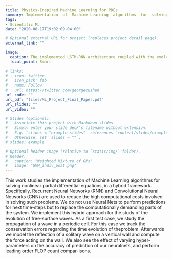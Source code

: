 ```yaml
---
title: Physics-Inspired Machine Learning for PDEs
summary: Implementation  of  Machine Learning  algorithms  for  solving  nonlinear  partial  differential equations, in a hybrid framework.
tags:
- Scientific ML
date: "2020-08-17T19:02:09-04:00"

# Optional external URL for project (replaces project detail page).
external_link: ""

image:
  caption: The implemented LSTM-RNN architecture coupled with the evolution equations
  focal_point: Smart

# links:
# - icon: twitter
#   icon_pack: fab
#   name: Follow
#   url: https://twitter.com/georgecushen
url_code: ""
url_pdf: "files/ML_Project_Final_Paper.pdf"
url_slides: ""
url_video: ""

# Slides (optional).
#   Associate this project with Markdown slides.
#   Simply enter your slide deck's filename without extension.
#   E.g. `slides = "example-slides"` references `content/slides/example-slides.md`.
#   Otherwise, set `slides = ""`.
# slides: example

# Optional header image (relative to `static/img/` folder).
# header:
#   caption: "Weighted Mixture of GPs"
#   image: "GMM_indiv_post.png"
---
```


This  work  studies  the  implementation  of  Machine Learning  algorithms  for  solving  nonlinear  partial  differential equations, in a hybrid framework. Specifically, Recurrent  Neural  Networks  (RNN)  and  Convolutional Neural  Networks  (CNN)  are  used  to  reduce  the  high computational costs involved in solving such problems. We  do  not  use  Neural  Nets  to  perform  predictions  for next  time-steps  but  to  replace  the  computationally  demanding parts of the system.  We implement this hybrid approach for the study of the evolution of free-surface waves.  As a first test case, we study the propagation of a  wave  in  a  periodic  cell.   For  this  case  we  track  the conservation errors regarding the time evolution of theproblem.  Afterwards we model the reflection of a solitary wave on a vertical wall and compute the force acting on the wall. We also see the effect of varying hyper-parameters on the accuracy of prediction of our neuralnets,  and perform leading order FLOP count compar-isons.
